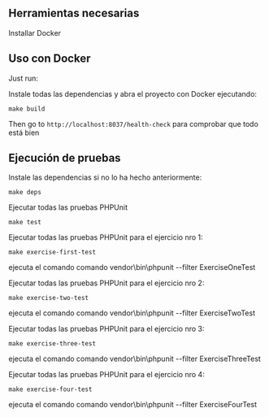 
## Herramientas necesarias

Installar Docker

## Uso con Docker

Just run:

Instale todas las dependencias y abra el proyecto con Docker ejecutando: 
```
make build
```

Then go to `http://localhost:8037/health-check` para comprobar que todo está bien

## Ejecución de pruebas
Instale las dependencias si no lo ha hecho anteriormente:

```
make deps
```

Ejecutar todas las pruebas PHPUnit 

```
make test
```


Ejecutar todas las pruebas PHPUnit para el ejercicio nro 1: 

```
make exercise-first-test
```
ejecuta el comando comando vendor\bin\phpunit --filter ExerciseOneTest

Ejecutar todas las pruebas PHPUnit para el ejercicio nro 2: 

```
make exercise-two-test
```

ejecuta el comando comando vendor\bin\phpunit --filter ExerciseTwoTest

Ejecutar todas las pruebas PHPUnit para el ejercicio nro 3: 

```
make exercise-three-test
```

ejecuta el comando comando vendor\bin\phpunit --filter ExerciseThreeTest


Ejecutar todas las pruebas PHPUnit para el ejercicio nro 4: 

```
make exercise-four-test
```

ejecuta el comando comando vendor\bin\phpunit --filter ExerciseFourTest

